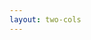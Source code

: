 ```yaml
---
layout: two-cols
---
```


<template v-slot:default>

# 自己紹介

## 阿部 拓海

**株式会社USEN ICT Solutions**

**経営管理本部システム統括部DX部DX課**

**データエンジニア**

新卒から5年目

## 好きなもの

- Snowflake
- dbt

10月末で退職です👏
</template>

<template v-slot:right>
    <img src="/profile.jpg" class="align-right" />
</template>
